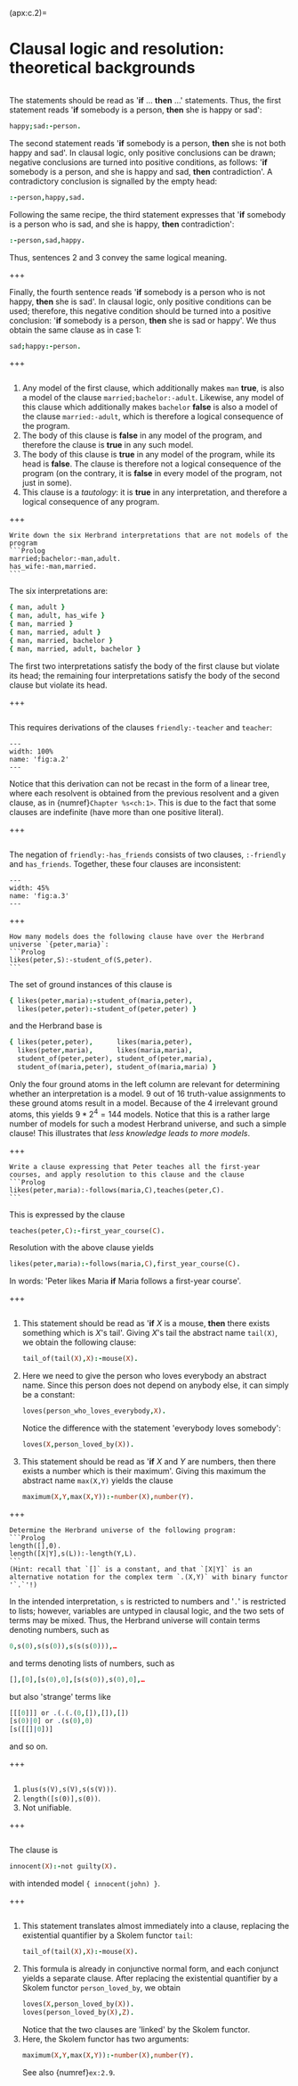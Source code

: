 <!--H3: Section C.2-->
(apx:c.2)=
# Clausal logic and resolution: theoretical backgrounds #

```{solution} ex:2.1
```

The statements should be read as '**if** &hellip; **then** &hellip;' statements. Thus, the first statement reads '**if** somebody is a person, **then** she is happy or sad':
```Prolog
happy;sad:-person.
```
The second statement reads '**if** somebody is a person, **then** she is not both happy and sad'. In clausal logic, only positive conclusions can be drawn; negative conclusions are turned into positive conditions, as follows: '**if** somebody is a person, and she is happy and sad, **then** contradiction'. A contradictory conclusion is signalled by the empty head:
```Prolog
:-person,happy,sad.
```
Following the same recipe, the third statement expresses that '**if** somebody is a person who is sad, and she is happy, **then** contradiction':
```Prolog
:-person,sad,happy.
```
Thus, sentences 2 and 3 convey the same logical meaning.

+++

Finally, the fourth sentence reads '**if** somebody is a person who is not happy, **then** she is sad'. In clausal logic, only positive conditions can be used; therefore, this negative condition should be turned into a positive conclusion: '**if** somebody is a person, **then** she is sad or happy'. We thus obtain the same clause as in case 1:
```Prolog
sad;happy:-person.
```

+++

```{solution} ex:2.2
```

<!--roman list-->
1. Any model of the first clause, which additionally makes `man` **true**, is also a model of the clause `married;bachelor:-adult`. Likewise, any model of this clause which additionally makes `bachelor` **false** is also a model of the clause `married:-adult`, which is therefore a logical consequence of the program.
1. The body of this clause is **false** in any model of the program, and therefore the clause is **true** in any such model.
1. The body of this clause is **true** in any model of the program, while its head is **false**. The clause is therefore not a logical consequence of the program (on the contrary, it is **false** in every model of the program, not just in some).
1. This clause is a *tautology*: it is **true** in any interpretation, and therefore a logical consequence of any program.

+++

````{solution} ex:2.3
Write down the six Herbrand interpretations that are not models of the program
```Prolog
married;bachelor:-man,adult.
has_wife:-man,married.
```
````

The six interpretations are:
```Prolog
{ man, adult }
{ man, adult, has_wife }
{ man, married }
{ man, married, adult }
{ man, married, bachelor }
{ man, married, adult, bachelor }
```
The first two interpretations satisfy the body of the first clause but violate its head; the remaining four interpretations satisfy the body of the second clause but violate its head.

+++

```{solution} ex:2.4
```

This requires derivations of the clauses `friendly:-teacher` and `teacher`:
```{figure} /src/fig/appendices/image004.svg
---
width: 100%
name: 'fig:a.2'
---
```
Notice that this derivation can not be recast in the form of a linear tree, where each resolvent is obtained from the previous resolvent and a given clause, as in {numref}`Chapter %s<ch:1>`. This is due to the fact that some clauses are indefinite (have more than one positive literal).
<!--Chapter 1-->

+++

```{solution} ex:2.5
```

The negation of `friendly:-has_friends` consists of two clauses, `:-friendly` and `has_friends`. Together, these four clauses are inconsistent:
```{figure} /src/fig/appendices/image006.svg
---
width: 45%
name: 'fig:a.3'
---
```

+++

````{solution} ex:2.6
How many models does the following clause have over the Herbrand universe `{peter,maria}`:
```Prolog
likes(peter,S):-student_of(S,peter).
```
````

The set of ground instances of this clause is
```Prolog
{ likes(peter,maria):-student_of(maria,peter),
  likes(peter,peter):-student_of(peter,peter) }
```
and the Herbrand base is
```Prolog
{ likes(peter,peter),      likes(maria,peter),
  likes(peter,maria),      likes(maria,maria),
  student_of(peter,peter), student_of(peter,maria),
  student_of(maria,peter), student_of(maria,maria) }
```
Only the four ground atoms in the left column are relevant for determining whether an interpretation is a model. 9 out of 16 truth-value assignments to these ground atoms result in a model. Because of the 4 irrelevant ground atoms, this yields $9*2^4=144$ models. Notice that this is a rather large number of models for such a modest Herbrand universe, and such a simple clause! This illustrates that *less knowledge leads to more models*.

+++

````{solution} ex:2.7
Write a clause expressing that Peter teaches all the first-year courses, and apply resolution to this clause and the clause
```Prolog
likes(peter,maria):-follows(maria,C),teaches(peter,C).
```
````

This is expressed by the clause
```Prolog
teaches(peter,C):-first_year_course(C).
```
Resolution with the above clause yields
```Prolog
likes(peter,maria):-follows(maria,C),first_year_course(C).
```
In words: 'Peter likes Maria **if** Maria follows a first-year course'.

+++

```{solution} ex:2.9
```

<!--roman list-->
1. This statement should be read as '**if** *X* is a mouse, **then** there exists something which is *X*'s tail'. Giving *X*'s tail the abstract name `tail(X)`, we obtain the following clause:
   ```Prolog
   tail_of(tail(X),X):-mouse(X).
   ```
1. Here we need to give the person who loves everybody an abstract name. Since this person does not depend on anybody else, it can simply be a constant:
   ```Prolog
   loves(person_who_loves_everybody,X).
   ```
   Notice the difference with the statement 'everybody loves somebody':
   ```Prolog
   loves(X,person_loved_by(X)).
   ```
1. This statement should be read as '**if** *X* and *Y* are numbers, then there exists a number which is their maximum'. Giving this maximum the abstract name `max(X,Y)` yields the clause
   ```Prolog
   maximum(X,Y,max(X,Y)):-number(X),number(Y).
   ```

+++

````{solution} ex:2.10
Determine the Herbrand universe of the following program:
```Prolog
length([],0).
length([X|Y],s(L)):-length(Y,L).
```
(Hint: recall that `[]` is a constant, and that `[X|Y]` is an alternative notation for the complex term `.(X,Y)` with binary functor '`.`'!)
````

In the intended interpretation, `s` is restricted to numbers and '`.`' is restricted to lists; however, variables are untyped in clausal logic, and the two sets of terms may be mixed. Thus, the Herbrand universe will contain terms denoting numbers, such as
```Prolog
0,s(0),s(s(0)),s(s(s(0))),…
```
and terms denoting lists of numbers, such as
```Prolog
[],[0],[s(0),0],[s(s(0)),s(0),0],…
```
but also 'strange' terms like
```Prolog
[[[0]]] or .(.(.(0,[]),[]),[])
[s(0)|0] or .(s(0),0)
[s([[]|0])]
```
and so on.

+++

```{solution} ex:2.11
```

<!--roman list-->
1. `plus(s(V),s(V),s(s(V)))`.
1. `length([s(0)],s(0))`.
1. Not unifiable.

+++

```{solution} ex:2.13
```

The clause is
```Prolog
innocent(X):-not guilty(X).
```
with intended model `{ innocent(john) }`.

+++

```{solution} ex:2.14
```

<!--Exercise 2.9-->
<!--roman list-->
1. This statement translates almost immediately into a clause, replacing the existential quantifier by a Skolem functor `tail`:
   ```Prolog
   tail_of(tail(X),X):-mouse(X).
   ```
1. This formula is already in conjunctive normal form, and each conjunct yields a separate clause. After replacing the existential quantifier by a Skolem functor `person_loved_by`, we obtain
   ```Prolog
   loves(X,person_loved_by(X)).
   loves(person_loved_by(X),Z).
   ```
   Notice that the two clauses are 'linked' by the Skolem functor.
1. Here, the Skolem functor has two arguments:
   ```Prolog
   maximum(X,Y,max(X,Y)):-number(X),number(Y).
   ```
   See also {numref}`ex:2.9`.
